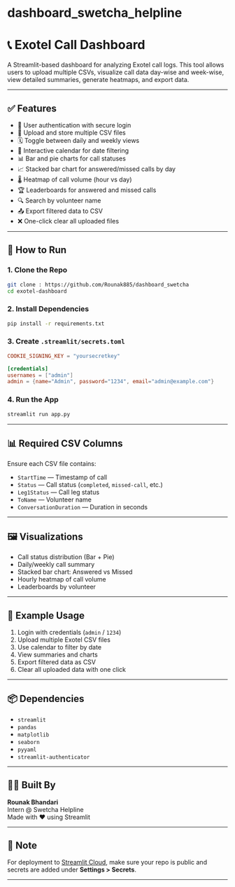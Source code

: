# dashboard_swetcha_helpline

# 📞 Exotel Call Dashboard

A Streamlit-based dashboard for analyzing Exotel call logs. This tool allows users to upload multiple CSVs, visualize call data day-wise and week-wise, view detailed summaries, generate heatmaps, and export data.

---

## ✅ Features

- 🔐 User authentication with secure login
- 📁 Upload and store multiple CSV files
- 🗓️ Toggle between daily and weekly views
- 📅 Interactive calendar for date filtering
- 📊 Bar and pie charts for call statuses
- 📈 Stacked bar chart for answered/missed calls by day
- 🌡️ Heatmap of call volume (hour vs day)
- 🏆 Leaderboards for answered and missed calls
- 🔍 Search by volunteer name
- 📤 Export filtered data to CSV
- ❌ One-click clear all uploaded files

---

## 📂 How to Run

### 1. Clone the Repo

```bash
git clone : https://github.com/Rounak885/dashboard_swetcha
cd exotel-dashboard
```

### 2. Install Dependencies

```bash
pip install -r requirements.txt
```

### 3. Create `.streamlit/secrets.toml`

```toml
COOKIE_SIGNING_KEY = "yoursecretkey"

[credentials]
usernames = ["admin"]
admin = {name="Admin", password="1234", email="admin@example.com"}
```

### 4. Run the App

```bash
streamlit run app.py
```

---

## 📊 Required CSV Columns

Ensure each CSV file contains:

- `StartTime` — Timestamp of call
- `Status` — Call status (`completed`, `missed-call`, etc.)
- `Leg1Status` — Call leg status
- `ToName` — Volunteer name
- `ConversationDuration` — Duration in seconds

---

## 🖼️ Visualizations

- Call status distribution (Bar + Pie)
- Daily/weekly call summary
- Stacked bar chart: Answered vs Missed
- Hourly heatmap of call volume
- Leaderboards by volunteer

---

## 🧪 Example Usage

1. Login with credentials (`admin` / `1234`)
2. Upload multiple Exotel CSV files
3. Use calendar to filter by date
4. View summaries and charts
5. Export filtered data as CSV
6. Clear all uploaded data with one click

---

## 📦 Dependencies

- `streamlit`
- `pandas`
- `matplotlib`
- `seaborn`
- `pyyaml`
- `streamlit-authenticator`

---

## 👨‍💻 Built By

**Rounak Bhandari**  
Intern @ Swetcha Helpline  
Made with ❤️ using Streamlit

---

## 📌 Note

For deployment to [Streamlit Cloud](https://streamlit.io/cloud), make sure your repo is public and secrets are added under **Settings > Secrets**.

---


